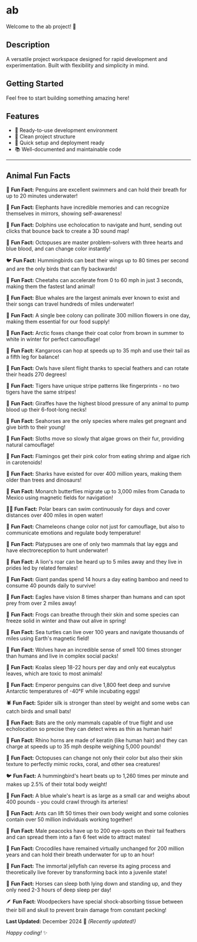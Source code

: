 # ab

Welcome to the ab project! 🚀

## Description

A versatile project workspace designed for rapid development and experimentation. Built with flexibility and simplicity in mind.

## Getting Started

Feel free to start building something amazing here!

## Features

- 🔧 Ready-to-use development environment
- 📁 Clean project structure
- 🚀 Quick setup and deployment ready
- 📚 Well-documented and maintainable code

---

## Animal Fun Facts

🐧 **Fun Fact:** Penguins are excellent swimmers and can hold their breath for up to 20 minutes underwater!

🐘 **Fun Fact:** Elephants have incredible memories and can recognize themselves in mirrors, showing self-awareness!

🐬 **Fun Fact:** Dolphins use echolocation to navigate and hunt, sending out clicks that bounce back to create a 3D sound map!

🐙 **Fun Fact:** Octopuses are master problem-solvers with three hearts and blue blood, and can change color instantly!

🐦 **Fun Fact:** Hummingbirds can beat their wings up to 80 times per second and are the only birds that can fly backwards!

🐆 **Fun Fact:** Cheetahs can accelerate from 0 to 60 mph in just 3 seconds, making them the fastest land animal!

🐋 **Fun Fact:** Blue whales are the largest animals ever known to exist and their songs can travel hundreds of miles underwater!

🐝 **Fun Fact:** A single bee colony can pollinate 300 million flowers in one day, making them essential for our food supply!

🦊 **Fun Fact:** Arctic foxes change their coat color from brown in summer to white in winter for perfect camouflage!

🦘 **Fun Fact:** Kangaroos can hop at speeds up to 35 mph and use their tail as a fifth leg for balance!

🦉 **Fun Fact:** Owls have silent flight thanks to special feathers and can rotate their heads 270 degrees!

🐅 **Fun Fact:** Tigers have unique stripe patterns like fingerprints - no two tigers have the same stripes!

🦒 **Fun Fact:** Giraffes have the highest blood pressure of any animal to pump blood up their 6-foot-long necks!

🐴 **Fun Fact:** Seahorses are the only species where males get pregnant and give birth to their young!

🦥 **Fun Fact:** Sloths move so slowly that algae grows on their fur, providing natural camouflage!

🦩 **Fun Fact:** Flamingos get their pink color from eating shrimp and algae rich in carotenoids!

🦈 **Fun Fact:** Sharks have existed for over 400 million years, making them older than trees and dinosaurs!

🦋 **Fun Fact:** Monarch butterflies migrate up to 3,000 miles from Canada to Mexico using magnetic fields for navigation!

🐻‍❄️ **Fun Fact:** Polar bears can swim continuously for days and cover distances over 400 miles in open water!

🦎 **Fun Fact:** Chameleons change color not just for camouflage, but also to communicate emotions and regulate body temperature!

🦫 **Fun Fact:** Platypuses are one of only two mammals that lay eggs and have electroreception to hunt underwater!

🦁 **Fun Fact:** A lion's roar can be heard up to 5 miles away and they live in prides led by related females!

🐼 **Fun Fact:** Giant pandas spend 14 hours a day eating bamboo and need to consume 40 pounds daily to survive!

🦅 **Fun Fact:** Eagles have vision 8 times sharper than humans and can spot prey from over 2 miles away!

🐸 **Fun Fact:** Frogs can breathe through their skin and some species can freeze solid in winter and thaw out alive in spring!

🐢 **Fun Fact:** Sea turtles can live over 100 years and navigate thousands of miles using Earth's magnetic field!

🐺 **Fun Fact:** Wolves have an incredible sense of smell 100 times stronger than humans and live in complex social packs!

🐨 **Fun Fact:** Koalas sleep 18-22 hours per day and only eat eucalyptus leaves, which are toxic to most animals!

🐧 **Fun Fact:** Emperor penguins can dive 1,800 feet deep and survive Antarctic temperatures of -40°F while incubating eggs!

🕷️ **Fun Fact:** Spider silk is stronger than steel by weight and some webs can catch birds and small bats!

🦇 **Fun Fact:** Bats are the only mammals capable of true flight and use echolocation so precise they can detect wires as thin as human hair!

🦏 **Fun Fact:** Rhino horns are made of keratin (like human hair) and they can charge at speeds up to 35 mph despite weighing 5,000 pounds!

🐙 **Fun Fact:** Octopuses can change not only their color but also their skin texture to perfectly mimic rocks, coral, and other sea creatures!

🐦 **Fun Fact:** A hummingbird's heart beats up to 1,260 times per minute and makes up 2.5% of their total body weight!

🐋 **Fun Fact:** A blue whale's heart is as large as a small car and weighs about 400 pounds - you could crawl through its arteries!

🐜 **Fun Fact:** Ants can lift 50 times their own body weight and some colonies contain over 50 million individuals working together!

🦚 **Fun Fact:** Male peacocks have up to 200 eye-spots on their tail feathers and can spread them into a fan 6 feet wide to attract mates!

🐊 **Fun Fact:** Crocodiles have remained virtually unchanged for 200 million years and can hold their breath underwater for up to an hour!

🪼 **Fun Fact:** The immortal jellyfish can reverse its aging process and theoretically live forever by transforming back into a juvenile state!

🐎 **Fun Fact:** Horses can sleep both lying down and standing up, and they only need 2-3 hours of deep sleep per day!

🪶 **Fun Fact:** Woodpeckers have special shock-absorbing tissue between their bill and skull to prevent brain damage from constant pecking!

**Last Updated:** December 2024 📅 _(Recently updated!)_

*Happy coding!* ✨
